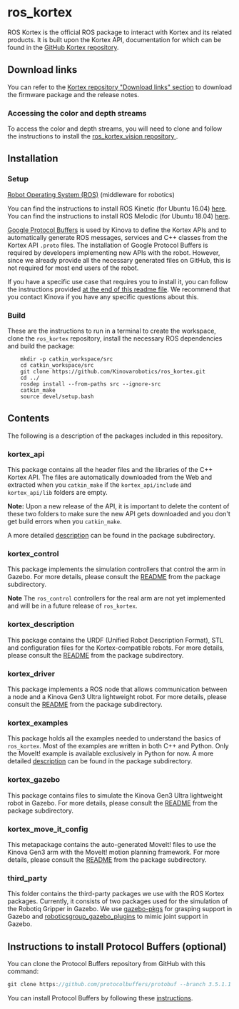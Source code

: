 # ros_kortex
ROS Kortex is the official ROS package to interact with Kortex and its related products. It is built upon the Kortex API, documentation for which can be found in the [GitHub Kortex repository](https://github.com/Kinovarobotics/kortex).

## Download links

You can refer to the [Kortex repository "Download links" section](https://github.com/Kinovarobotics/kortex#download-links) to download the firmware package and the release notes.

### Accessing the color and depth streams 

To access the color and depth streams, you will need to clone and follow the instructions to install the [ros_kortex_vision repository ](https://github.com/Kinovarobotics/ros_kortex_vision).

## Installation

### Setup

[Robot Operating System (ROS)](http://wiki.ros.org) (middleware for robotics)

You can find the instructions to install ROS Kinetic (for Ubuntu 16.04) [here](http://wiki.ros.org/kinetic/Installation/Ubuntu).
You can find the instructions to install ROS Melodic (for Ubuntu 18.04) [here](http://wiki.ros.org/melodic/Installation/Ubuntu).

[Google Protocol Buffers](https://developers.google.com/protocol-buffers/) is used by Kinova to define the Kortex APIs and to automatically generate ROS messages, services and C++ classes from the Kortex API `.proto` files. The installation of Google Protocol Buffers is required by developers implementing new APIs with the robot. However, since we already provide all the necessary generated files on GitHub, this is not required for most end users of the robot.

If you have a specific use case that requires you to install it, you can follow the instructions provided [at the end of this readme file](#protobuf-installation). We recommend that you contact Kinova if you have any specific questions about this.


### Build

These are the instructions to run in a terminal to create the workspace, clone the `ros_kortex` repository, install the necessary ROS dependencies and build the package:

        mkdir -p catkin_workspace/src
        cd catkin_workspace/src
        git clone https://github.com/Kinovarobotics/ros_kortex.git
        cd ../
        rosdep install --from-paths src --ignore-src
        catkin_make
        source devel/setup.bash

## Contents

The following is a description of the packages included in this repository.

### kortex_api
This package contains all the header files and the libraries of the C++ Kortex API. The files are automatically downloaded from the Web and extracted when you `catkin_make` if the `kortex_api/include` and `kortex_api/lib` folders are empty. 

**Note:**  Upon a new release of the API, it is important to delete the content of these two folders to make sure the new API gets downloaded and you don't get build errors when you `catkin_make`.

A more detailed [description](kortex_api/readme.md) can be found in the package subdirectory.

### kortex_control
This package implements the simulation controllers that control the arm in Gazebo. For more details, please consult the [README](kortex_control/readme.md) from the package subdirectory.

**Note** The `ros_control` controllers for the real arm are not yet implemented and will be in a future release of `ros_kortex`.

### kortex_description
This package contains the URDF (Unified Robot Description Format), STL and configuration files for the Kortex-compatible robots. For more details, please consult the [README](kortex_description/readme.md) from the package subdirectory.

### kortex_driver
This package implements a ROS node that allows communication between a node and a Kinova Gen3 Ultra lightweight robot. For more details, please consult the [README](kortex_driver/readme.md) from the package subdirectory.

### kortex_examples
This package holds all the examples needed to understand the basics of `ros_kortex`. Most of the examples are written in both C++ and Python. Only the MoveIt! example is available exclusively in Python for now.
A more detailed [description](kortex_examples/readme.md) can be found in the package subdirectory.

### kortex_gazebo
This package contains files to simulate the Kinova Gen3 Ultra lightweight robot in Gazebo. For more details, please consult the [README](kortex_gazebo/readme.md) from the package subdirectory.

### kortex_move_it_config
This metapackage contains the auto-generated MoveIt! files to use the Kinova Gen3 arm with the MoveIt! motion planning framework. For more details, please consult the [README](kortex_move_it_config/readme.md) from the package subdirectory.

### third_party
This folder contains the third-party packages we use with the ROS Kortex packages. Currently, it consists of two packages used for the simulation of the Robotiq Gripper in Gazebo. We use [gazebo-pkgs](third_party/gazebo-pkgs/README.md) for grasping support in Gazebo and [roboticsgroup_gazebo_plugins](third_party/roboticsgroup_gazebo_plugins/README.md) to mimic joint support in Gazebo.

<a id="protobuf-installation"></a>
## Instructions to install Protocol Buffers (optional)

You can clone the Protocol Buffers repository from GitHub with this command: 

```cpp
git clone https://github.com/protocolbuffers/protobuf --branch 3.5.1.1   (you must use this specific version)
```
You can install Protocol Buffers by following these [instructions](https://github.com/protocolbuffers/protobuf/blob/master/src/README.md).
